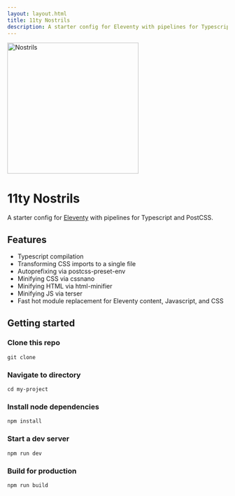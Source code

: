 ```yaml
---
layout: layout.html
title: 11ty Nostrils
description: A starter config for Eleventy with pipelines for Typescript and PostCSS.
---
```


<img src="/images/nostrils.png" alt="Nostrils" width="300">

# 11ty Nostrils

A starter config for <a href="https://github.com/11ty/eleventy">Eleventy</a> with pipelines for Typescript and PostCSS.

## Features

-   Typescript compilation
-   Transforming CSS imports to a single file
-   Autoprefixing via postcss-preset-env
-   Minifying CSS via cssnano
-   Minifying HTML via html-minifier
-   Minifying JS via terser
-   Fast hot module replacement for Eleventy content, Javascript, and CSS

## Getting started

### Clone this repo

```
git clone
```

### Navigate to directory

```
cd my-project
```

### Install node dependencies

```
npm install
```

### Start a dev server

```
npm run dev
```

### Build for production

```
npm run build
```
